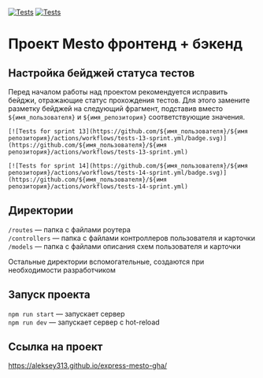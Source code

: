 [![Tests](https://github.com/yandex-praktikum/express-mesto-gha/actions/workflows/tests-13-sprint.yml/badge.svg)](https://github.com/yandex-praktikum/express-mesto-gha/actions/workflows/tests-13-sprint.yml) [![Tests](https://github.com/yandex-praktikum/express-mesto-gha/actions/workflows/tests-14-sprint.yml/badge.svg)](https://github.com/yandex-praktikum/express-mesto-gha/actions/workflows/tests-14-sprint.yml)
# Проект Mesto фронтенд + бэкенд



## Настройка бейджей статуса тестов
Перед началом работы над проектом рекомендуется исправить бейджи, отражающие статус прохождения тестов.
Для этого замените разметку бейджей на следующий фрагмент, подставив вместо `${имя_пользователя}` и `${имя_репозитория}` соответствующие значения.

```
[![Tests for sprint 13](https://github.com/${имя_пользователя}/${имя репозитория}/actions/workflows/tests-13-sprint.yml/badge.svg)](https://github.com/${имя_пользователя}/${имя репозитория}/actions/workflows/tests-13-sprint.yml) 

[![Tests for sprint 14](https://github.com/${имя_пользователя}/${имя репозитория}/actions/workflows/tests-14-sprint.yml/badge.svg)](https://github.com/${имя_пользователя}/${имя репозитория}/actions/workflows/tests-14-sprint.yml)
```


## Директории

`/routes` — папка с файлами роутера  
`/controllers` — папка с файлами контроллеров пользователя и карточки   
`/models` — папка с файлами описания схем пользователя и карточки  
  
Остальные директории вспомогательные, создаются при необходимости разработчиком

## Запуск проекта

`npm run start` — запускает сервер   
`npm run dev` — запускает сервер с hot-reload


## Ссылка на проект

https://aleksey313.github.io/express-mesto-gha/
